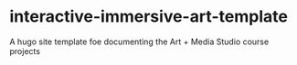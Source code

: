 # interactive-immersive-art-template
A hugo site template foe documenting the Art + Media Studio course projects
